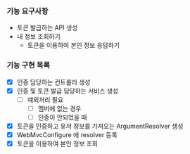 ### 기능 요구사항
- 토큰 발급하는 API 생성
- 내 정보 조회하기
  - 토큰을 이용하여 본인 정보 응답하기

### 기능 구현 목록
- [x] 인증 담당하는 컨트롤러 생성
- [x] 인증 및 토큰 발급 담당하는 서비스 생성
  - [ ] 예외처리 필요
    - [ ] 멤버에 없는 경우
    - [ ] 인증이 안되었을 때
- [x] 토큰을 인증하고 유저 정보를 가져오는 ArgumentResolver 생성
- [x] WebMvcConfigure 에 resolver 등록
- [x] 토큰을 이용하여 본인 정보 조회